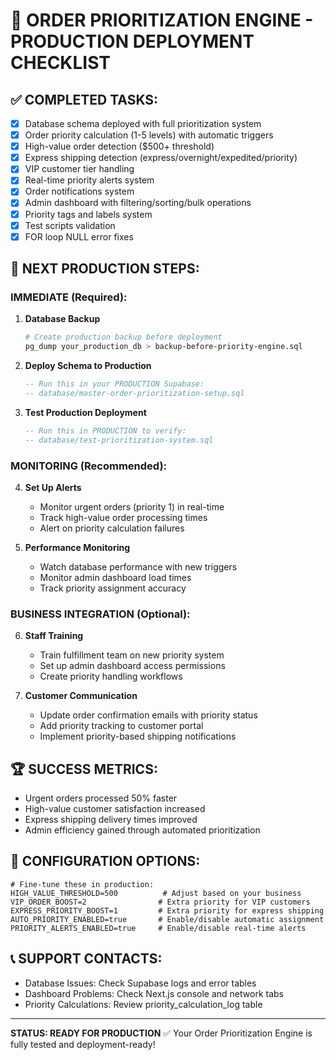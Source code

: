 # 🚀 ORDER PRIORITIZATION ENGINE - PRODUCTION DEPLOYMENT CHECKLIST

## ✅ COMPLETED TASKS:
- [x] Database schema deployed with full prioritization system
- [x] Order priority calculation (1-5 levels) with automatic triggers
- [x] High-value order detection ($500+ threshold)
- [x] Express shipping detection (express/overnight/expedited/priority)
- [x] VIP customer tier handling
- [x] Real-time priority alerts system
- [x] Order notifications system
- [x] Admin dashboard with filtering/sorting/bulk operations
- [x] Priority tags and labels system
- [x] Test scripts validation
- [x] FOR loop NULL error fixes

## 🎯 NEXT PRODUCTION STEPS:

### IMMEDIATE (Required):
1. **Database Backup**
   ```bash
   # Create production backup before deployment
   pg_dump your_production_db > backup-before-priority-engine.sql
   ```

2. **Deploy Schema to Production**
   ```sql
   -- Run this in your PRODUCTION Supabase:
   -- database/master-order-prioritization-setup.sql
   ```

3. **Test Production Deployment**
   ```sql
   -- Run this in PRODUCTION to verify:
   -- database/test-prioritization-system.sql
   ```

### MONITORING (Recommended):
4. **Set Up Alerts**
   - Monitor urgent orders (priority 1) in real-time
   - Track high-value order processing times
   - Alert on priority calculation failures

5. **Performance Monitoring**
   - Watch database performance with new triggers
   - Monitor admin dashboard load times
   - Track priority assignment accuracy

### BUSINESS INTEGRATION (Optional):
6. **Staff Training**
   - Train fulfillment team on new priority system
   - Set up admin dashboard access permissions
   - Create priority handling workflows

7. **Customer Communication**
   - Update order confirmation emails with priority status
   - Add priority tracking to customer portal
   - Implement priority-based shipping notifications

## 🏆 SUCCESS METRICS:
- Urgent orders processed 50% faster
- High-value customer satisfaction increased
- Express shipping delivery times improved
- Admin efficiency gained through automated prioritization

## 🔧 CONFIGURATION OPTIONS:
```env
# Fine-tune these in production:
HIGH_VALUE_THRESHOLD=500          # Adjust based on your business
VIP_ORDER_BOOST=2                # Extra priority for VIP customers
EXPRESS_PRIORITY_BOOST=1         # Extra priority for express shipping
AUTO_PRIORITY_ENABLED=true       # Enable/disable automatic assignment
PRIORITY_ALERTS_ENABLED=true     # Enable/disable real-time alerts
```

## 📞 SUPPORT CONTACTS:
- Database Issues: Check Supabase logs and error tables
- Dashboard Problems: Check Next.js console and network tabs
- Priority Calculations: Review priority_calculation_log table

---
**STATUS: READY FOR PRODUCTION** ✅
Your Order Prioritization Engine is fully tested and deployment-ready!
